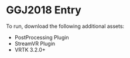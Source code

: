 # GGJ2018 Entry

To run, download the following additional assets:
* PostProcessing Plugin 
* StreamVR Plugin
* VRTK 3.2.0+